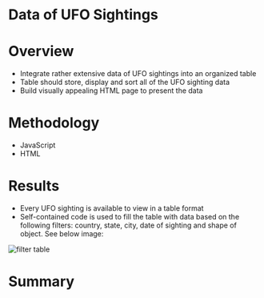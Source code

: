 # Data of UFO Sightings 
# Overview
- Integrate rather extensive data of UFO sightings into an organized table
- Table should store, display and sort all of the UFO sighting data
- Build visually appealing HTML page to present the data

# Methodology
- JavaScript
- HTML

# Results
- Every UFO sighting is available to view in a table format
- Self-contained code is used to fill the table with data based on the following filters: country, state, city, date of sighting and shape of object. See below image: 



![filter table](https://user-images.githubusercontent.com/104734224/185467270-8be1c5f4-f2c8-4827-9ba2-d97e92d8f738.png)



# Summary


